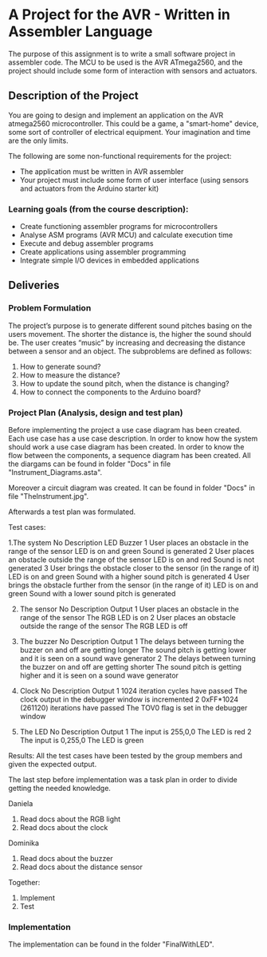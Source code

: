 # A Project for the AVR - Written in Assembler Language

The purpose of this assignment is to write a small software project in assembler code. The MCU to be used is the AVR ATmega2560, and the project should include some form of interaction with sensors and actuators.

## Description of the Project

You are going to design and implement an application on the AVR atmega2560 microcontroller. This could be a game, a "smart-home" device, some sort of controller of electrical equipment. Your imagination and time are the only limits.

The following are some non-functional requirements for the project:
* The application must be written in AVR assembler
* Your project must include some form of user interface (using sensors and actuators from the Arduino starter kit)


### Learning goals (from the course description):
* Create functioning assembler programs for microcontrollers
* Analyse ASM programs (AVR MCU) and calculate execution time
* Execute and debug assembler programs
* Create applications using assembler programming
* Integrate simple I/O devices in embedded applications


## Deliveries

### Problem Formulation
The project’s purpose is to generate different sound pitches basing on the users movement.
The shorter the distance is, the higher the sound should be. The user creates “music” by increasing and decreasing the distance between a sensor and an object.
The subproblems are defined as follows:
1.	How to generate sound?
2.	How to measure the distance?
3.	How to update the sound pitch, when the distance is changing?
4.	How to connect the components to the Arduino board?

### Project Plan (Analysis, design and test plan)
Before implementing the project a use case diagram has been created. Each use case has a use case description. In order to know how the system should work a use case diagram has been created. In order to know the flow between the components, a sequence diagram has been created. All the diargams can be found in folder "Docs" in file "Instrument_Diagrams.asta".

Moreover a circuit diagram was created. It can be found in folder "Docs" in file "TheInstrument.jpg".

Afterwards a test plan was formulated.

Test cases:

1.The system
No	Description	                                                          LED	                    Buzzer
1	  User places an obstacle in the range of the sensor	                  LED is on and green	    Sound is generated
2	  User places an obstacle outside the range of the sensor	              LED is on and red	      Sound is not generated
3 	User brings the obstacle closer to the sensor (in the range of it)	  LED is on and green	    Sound with a higher sound pitch is                                                                                                     generated
4	  User brings the obstacle further from the sensor (in the range of it)	LED is on and green	    Sound with a lower sound pitch is                                                                                                       generated

2. The sensor
No	Description	                                              Output
1	  User places an obstacle in the range of the sensor	      The RGB LED is on
2 	User places an obstacle outside the range of the sensor	  The RGB LED is off

3. The buzzer 
No	Description	                                                            Output
1	  The delays between turning the buzzer on and off are getting longer	    The sound pitch is getting lower and it is seen on a sound                                                                             wave generator
2	  The delays between turning the buzzer on and off are getting shorter	  The sound pitch is getting higher and it is seen on a sound                                                                             wave generator

4. Clock
No	Description	                                Output
1	  1024 iteration cycles have passed	          The clock output in the debugger window is incremented
2 	0xFF*1024 (261120) iterations have passed	  The TOV0 flag is set in the debugger window

5. The LED
No	Description	            Output
1	  The input is 255,0,0	  The LED is red
2	  The input is 0,255,0	  The LED is green

Results:
All the test cases have been tested by the group members and given the expected output.

The last step before implementation was a task plan in order to divide getting the needed knowledge. 

Daniela	                                          
1.	Read docs about the RGB light
2.	Read docs about the clock

Dominika
1.	Read docs about the buzzer
2.	Read docs about the distance sensor

Together:
1. Implement
2. Test

### Implementation
The implementation can be found in the folder "FinalWithLED".

